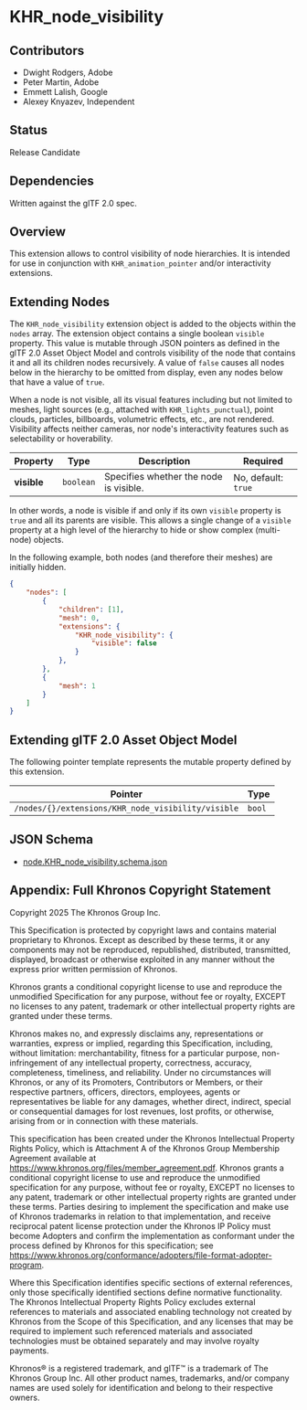 # KHR\_node\_visibility

## Contributors

- Dwight Rodgers, Adobe
- Peter Martin, Adobe
- Emmett Lalish, Google
- Alexey Knyazev, Independent

## Status

Release Candidate

## Dependencies

Written against the glTF 2.0 spec.

## Overview

This extension allows to control visibility of node hierarchies. It is intended for use in conjunction with `KHR_animation_pointer` and/or interactivity extensions.

## Extending Nodes

The `KHR_node_visibility` extension object is added to the objects within the `nodes` array. The extension object contains a single boolean `visible` property. This value is mutable through JSON pointers as defined in the glTF 2.0 Asset Object Model and controls visibility of the node that contains it and all its children nodes recursively. A value of `false` causes all nodes below in the hierarchy to be omitted from display, even any nodes below that have a value of `true`.

When a node is not visible, all its visual features including but not limited to meshes, light sources (e.g., attached with `KHR_lights_punctual`), point clouds, particles, billboards, volumetric effects, etc., are not rendered. Visibility affects neither cameras, nor node's interactivity features such as selectability or hoverability.

| Property    | Type      | Description                            | Required            |
|-------------|-----------|----------------------------------------|---------------------|
| **visible** | `boolean` | Specifies whether the node is visible. | No, default: `true` |

In other words, a node is visible if and only if its own `visible` property is `true` and all its parents are visible. This allows a single change of a `visible` property at a high level of the hierarchy to hide or show complex (multi-node) objects.

In the following example, both nodes (and therefore their meshes) are initially hidden.

```json
{
    "nodes": [
        {
            "children": [1],
            "mesh": 0,
            "extensions": {
                "KHR_node_visibility": {
                    "visible": false
                }
            },
        },
        {
            "mesh": 1
        }
    ]
}
```

## Extending glTF 2.0 Asset Object Model

The following pointer template represents the mutable property defined by this extension.

| Pointer                                            |  Type  |
|----------------------------------------------------|--------|
| `/nodes/{}/extensions/KHR_node_visibility/visible` | `bool` |

## JSON Schema

- [node.KHR_node_visibility.schema.json](schema/node.KHR_node_visibility.schema.json)

## Appendix: Full Khronos Copyright Statement

Copyright 2025 The Khronos Group Inc.

This Specification is protected by copyright laws and contains material proprietary
to Khronos. Except as described by these terms, it or any components
may not be reproduced, republished, distributed, transmitted, displayed, broadcast
or otherwise exploited in any manner without the express prior written permission
of Khronos.

Khronos grants a conditional copyright license to use and reproduce the unmodified
Specification for any purpose, without fee or royalty, EXCEPT no licenses to any patent,
trademark or other intellectual property rights are granted under these terms.

Khronos makes no, and expressly disclaims any, representations or warranties,
express or implied, regarding this Specification, including, without limitation:
merchantability, fitness for a particular purpose, non-infringement of any
intellectual property, correctness, accuracy, completeness, timeliness, and
reliability. Under no circumstances will Khronos, or any of its Promoters,
Contributors or Members, or their respective partners, officers, directors,
employees, agents or representatives be liable for any damages, whether direct,
indirect, special or consequential damages for lost revenues, lost profits, or
otherwise, arising from or in connection with these materials.

This specification has been created under the Khronos Intellectual Property Rights
Policy, which is Attachment A of the Khronos Group Membership Agreement available at
https://www.khronos.org/files/member_agreement.pdf. Khronos grants a conditional
copyright license to use and reproduce the unmodified specification for any purpose,
without fee or royalty, EXCEPT no licenses to any patent, trademark or other
intellectual property rights are granted under these terms. Parties desiring to
implement the specification and make use of Khronos trademarks in relation to that
implementation, and receive reciprocal patent license protection under the Khronos
IP Policy must become Adopters and confirm the implementation as conformant under
the process defined by Khronos for this specification;
see https://www.khronos.org/conformance/adopters/file-format-adopter-program.

Where this Specification identifies specific sections of external references, only those
specifically identified sections define normative functionality. The Khronos Intellectual
Property Rights Policy excludes external references to materials and associated enabling
technology not created by Khronos from the Scope of this Specification, and any licenses
that may be required to implement such referenced materials and associated technologies
must be obtained separately and may involve royalty payments.

Khronos® is a registered trademark, and glTF™ is a trademark of The Khronos Group Inc. All
other product names, trademarks, and/or company names are used solely for identification
and belong to their respective owners.